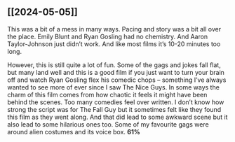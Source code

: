 ## [[2024-05-05]]

This was a bit of a mess in many ways. Pacing and story was a bit all over the place. Emily Blunt and Ryan Gosling had no chemistry. And Aaron Taylor-Johnson just didn’t work. And like most films it’s 10-20 minutes too long.

However, this is still quite a lot of fun. Some of the gags and jokes fall flat, but many land well and this is a good film if you just want to turn your brain off and watch Ryan Gosling flex his comedic chops – something I’ve always wanted to see more of ever since I saw The Nice Guys. In some ways the charm of this film comes from how chaotic it feels it might have been behind the scenes. Too many comedies feel over written. I don’t know how strong the script was for The Fall Guy but it sometimes felt like they found this film as they went along. And that did lead to some awkward scene but it also lead to some hilarious ones too. Some of my favourite gags were around alien costumes and its voice box. **61%**